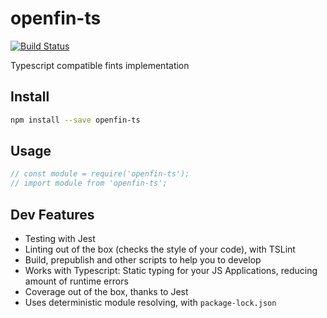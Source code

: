 # openfin-ts

[![Build Status](https://travis-ci.org/ckosmowski/openfin-ts.svg?branch=master)](https://travis-ci.org/ckosmowski/openfin-ts)

Typescript compatible fints implementation

## Install
```sh
npm install --save openfin-ts
```

## Usage
```js
// const module = require('openfin-ts');
// import module from 'openfin-ts';
```

## Dev Features
* Testing with Jest
* Linting out of the box (checks the style of your code), with TSLint
* Build, prepublish and other scripts to help you to develop
* Works with Typescript: Static typing for your JS Applications, reducing amount of runtime errors
* Coverage out of the box, thanks to Jest
* Uses deterministic module resolving, with `package-lock.json`
